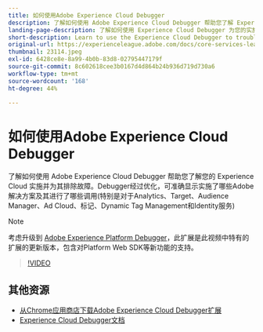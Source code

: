 ```yaml
---
title: 如何使用Adobe Experience Cloud Debugger
description: 了解如何使用 Adobe Experience Cloud Debugger 帮助您了解 Experience Cloud 实施并对这些实施进行故障排除。
landing-page-description: 了解如何使用 Experience Cloud Debugger 为您的实施排除故障。了解实施了什么 Adobe 解决方案及其作出了什么调用。
short-description: Learn to use the Experience Cloud Debugger to troubleshoot your implementations. Understand what Adobe solutions are implemented and what calls they're making.
original-url: https://experienceleague.adobe.com/docs/core-services-learn/tutorials/debugger/use-the-experience-cloud-debugger.html
thumbnail: 23114.jpeg
exl-id: 6428ce8e-8a99-4b0b-83d8-02795447179f
source-git-commit: 8c602618cee3b0167d4d864b24b936d719d730a6
workflow-type: tm+mt
source-wordcount: '168'
ht-degree: 44%

---
```


# 如何使用Adobe Experience Cloud Debugger

了解如何使用 Adobe Experience Cloud Debugger 帮助您了解您的 Experience Cloud 实施并为其排除故障。Debugger经过优化，可准确显示实施了哪些Adobe解决方案及其进行了哪些调用(特别是对于Analytics、Target、Audience Manager、Ad Cloud、标记、Dynamic Tag Management和Identity服务)

>[!NOTE]
>
>考虑升级到 [Adobe Experience Platform Debugger](../overview.md)，此扩展是此视频中特有的扩展的更新版本，包含对Platform Web SDK等新功能的支持。


>[!VIDEO](https://video.tv.adobe.com/v/23064/?quality=12)

## 其他资源

* [从Chrome应用商店下载Adobe Experience Cloud Debugger扩展](https://chrome.google.com/webstore/detail/adobe-experience-cloud-de/ocdmogmohccmeicdhlhhgepeaijenapj)
* [Experience Cloud Debugger文档](https://experienceleague.adobe.com/docs/debugger/using/experience-cloud-debugger.html)
